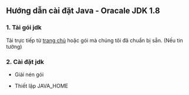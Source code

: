 ## Hướng dẫn cài đặt Java - Oracale JDK 1.8

### 1. Tải gói jdk

Tải trực tiếp từ [trang chủ](https://www.oracle.com/java/technologies/javase/javase8-archive-downloads.html) hoặc gói mà chúng tôi đã chuẩn bị sẵn. (Nếu tin tưởng)


### 2. Cài đặt jdk

- Giải nén gói


- Thiết lập JAVA_HOME
